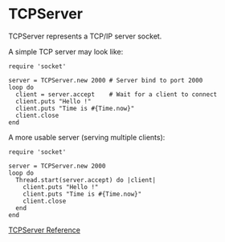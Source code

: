 # TCPServer

TCPServer represents a TCP/IP server socket.

A simple TCP server may look like:

    require 'socket'

    server = TCPServer.new 2000 # Server bind to port 2000
    loop do
      client = server.accept    # Wait for a client to connect
      client.puts "Hello !"
      client.puts "Time is #{Time.now}"
      client.close
    end

A more usable server (serving multiple clients):

    require 'socket'

    server = TCPServer.new 2000
    loop do
      Thread.start(server.accept) do |client|
        client.puts "Hello !"
        client.puts "Time is #{Time.now}"
        client.close
      end
    end

[TCPServer Reference](https://ruby-doc.org/stdlib-2.5.0/libdoc/socket/rdoc/TCPServer.html)
